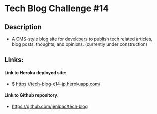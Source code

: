 # Tech Blog Challenge #14

## Description
* A CMS-style blog site for developers to publish tech related articles, blog posts, thoughts, and opinions. (currently under construction)

## Links:
#### Link to Heroku deployed site:
* $ https://tech-blog-c14-jp.herokuapp.com/

#### Link to Github repository:
* https://github.com/jenlpac/tech-blog
